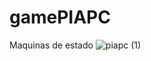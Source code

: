 # gamePIAPC
Maquinas de estado
![piapc (1)](https://user-images.githubusercontent.com/102634192/236589896-be134372-dc60-4f9c-a01a-dfc62196df0c.png)
